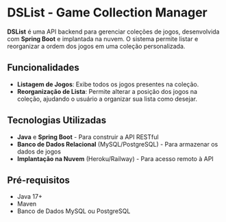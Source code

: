 # DSList - Game Collection Manager

**DSList** é uma API backend para gerenciar coleções de jogos, desenvolvida com **Spring Boot** e implantada na nuvem. O sistema permite listar e reorganizar a ordem dos jogos em uma coleção personalizada.

## Funcionalidades

- **Listagem de Jogos**: Exibe todos os jogos presentes na coleção.
- **Reorganização de Lista**: Permite alterar a posição dos jogos na coleção, ajudando o usuário a organizar sua lista como desejar.

## Tecnologias Utilizadas

- **Java** e **Spring Boot** - Para construir a API RESTful
- **Banco de Dados Relacional** (MySQL/PostgreSQL) - Para armazenar os dados de jogos
- **Implantação na Nuvem** (Heroku/Railway) - Para acesso remoto à API

## Pré-requisitos

- Java 17+
- Maven
- Banco de Dados MySQL ou PostgreSQL
